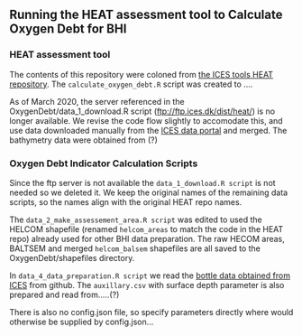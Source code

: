 ## Running the HEAT assessment tool to Calculate Oxygen Debt for BHI

### HEAT assessment tool

The contents of this repository were coloned from [the ICES tools HEAT repository](https://github.com/ices-tools-prod/HEAT). The `calculate_oxygen_debt.R` script was created to ....

As of March 2020, the server referenced in the OxygenDebt/data_1_download.R script (ftp://ftp.ices.dk/dist/heat/) is no longer available. We  revise the code flow slightly to accomodate this, and use data downloaded manually from the [ICES data portal](https://ocean.ices.dk/HydChem/HydChem.aspx?plot=yes) and merged. The bathymetry data were obtained from (?)

### Oxygen Debt Indicator Calculation Scripts

Since the ftp server is not available the `data_1_download.R script` is not needed so we deleted it. We keep the original names of the remaining data scripts, so the names align with the original HEAT repo names. 


The `data_2_make_assessement_area.R script` was edited to used the HELCOM shapefile (renamed `helcom_areas` to match the code in the HEAT repo) already used for other BHI data preparation. The raw HECOM areas, BALTSEM and merged `helcom_balsem` shapefiles are all saved to the OxygenDebt/shapefiles directory.

In `data_4_data_preparation.R script` we read the [bottle data obtained from ICES](https://raw.githubusercontent.com/OHI-Science/bhi-prep/master/data/CW/eutrophication/v2019/intermediate/ox_merged_rawdata.csv) from github. The `auxillary.csv` with surface depth parameter is also prepared and read from.....(?)

There is also no config.json file, so specify parameters directly where would otherwise be supplied by config.json...


